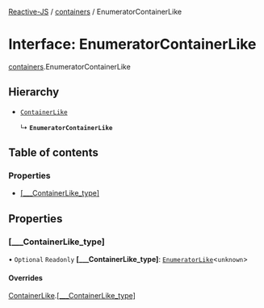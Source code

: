 [Reactive-JS](../README.md) / [containers](../modules/containers.md) / EnumeratorContainerLike

# Interface: EnumeratorContainerLike

[containers](../modules/containers.md).EnumeratorContainerLike

## Hierarchy

- [`ContainerLike`](containers.ContainerLike.md)

  ↳ **`EnumeratorContainerLike`**

## Table of contents

### Properties

- [[\_\_\_ContainerLike\_type]](containers.EnumeratorContainerLike.md#[___containerlike_type])

## Properties

### [\_\_\_ContainerLike\_type]

• `Optional` `Readonly` **[\_\_\_ContainerLike\_type]**: [`EnumeratorLike`](containers.EnumeratorLike.md)<`unknown`\>

#### Overrides

[ContainerLike](containers.ContainerLike.md).[[___ContainerLike_type]](containers.ContainerLike.md#[___containerlike_type])

